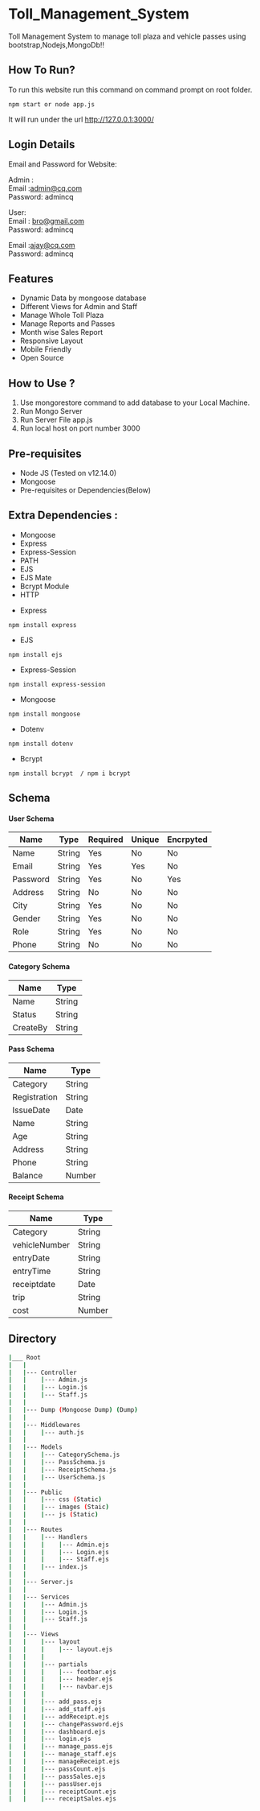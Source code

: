 # Toll_Management_System

Toll Management System to manage toll plaza and vehicle passes using bootstrap,Nodejs,MongoDb!!

## How To Run?

To run this website run this command on command prompt on root folder.

```
npm start or node app.js
```

It will run under the url http://127.0.0.1:3000/

## Login Details

Email and Password for Website:<br>

Admin :<br>
Email :admin@cq.com<br>
Password: admincq<br>

User:<br>
Email : bro@gmail.com<br>
Password: admincq<br>

Email :ajay@cq.com<br>
Password: admincq<br>

## Features
<ul>
  <li>Dynamic Data by mongoose database</li>
  <li>Different Views for Admin and Staff</li> 
  <li>Manage Whole Toll Plaza</li>
  <li>Manage Reports and Passes</li>
  <li>Month wise Sales Report</li>
  <li>Responsive Layout</li>
  <li>Mobile Friendly</li>
  <li>Open Source</li>
</ul>

## How to Use ?
<ol type="number">
<li>Use mongorestore command to add database to your Local Machine.</li>
<li>Run Mongo Server</li>
<li>Run Server File app.js</li>
<li>Run local host on port number 3000</li>
</ol>

## Pre-requisites

- Node JS (Tested on v12.14.0)
- Mongoose
- Pre-requisites or Dependencies(Below)

## Extra Dependencies :

<ul>
  <li>Mongoose</li>
  <li>Express</li>
  <li>Express-Session</li>
  <li>PATH</li>
  <li>EJS</li>
  <li>EJS Mate</li>
  <li>Bcrypt Module</li>
  <li>HTTP</li>
</ul>

- Express

```
npm install express
```

- EJS

```
npm install ejs
```

- Express-Session

```
npm install express-session
```

- Mongoose

```
npm install mongoose
```

- Dotenv

```
npm install dotenv
```

- Bcrypt

```
npm install bcrypt  / npm i bcrypt
```


## Schema

<h4><b>User Schema</b></h4>

| Name         | Type   | Required | Unique | Encrpyted |
| ------------ | ------ | -------- | ------ | --------- |
| Name         | String | Yes      | No     | No        |
| Email        | String | Yes      | Yes    | No        |
| Password     | String | Yes      | No     | Yes       |
| Address      | String | No       | No     | No        |
| City         | String | Yes      | No     | No        |
| Gender       | String | Yes      | No     | No        |
| Role         | String | Yes      | No     | No        |
| Phone        | String | No       | No     | No        |

<h4><b>Category Schema</b></h4>

| Name          | Type   |
| ------------- | ------ |
| Name          | String |
| Status        | String |
| CreateBy      | String |

<h4><b>Pass Schema</b></h4>

| Name          | Type   |
| ------------- | ------ |
| Category      | String |
| Registration  | String |
| IssueDate     | Date   |
| Name          | String |
| Age           | String |
| Address       | String |
| Phone         | String |
| Balance       | Number |

<h4><b>Receipt Schema</b></h4>

| Name          | Type   |
| ------------- | ------ |
| Category      | String |
| vehicleNumber | String |
| entryDate     | String |
| entryTime     | String |
| receiptdate   | Date   |
| trip          | String |
| cost          | Number |



## Directory

```bash
|___ Root
|   |
|   |--- Controller
|   |    |--- Admin.js
|   |    |--- Login.js
|   |    |--- Staff.js
|   |
|   |--- Dump (Mongoose Dump) (Dump)
|   |
|   |--- Middlewares
|   |    |--- auth.js
|   |
|   |--- Models
|   |    |--- CategorySchema.js
|   |    |--- PassSchema.js
|   |    |--- ReceiptSchema.js
|   |    |--- UserSchema.js
|   |
|   |--- Public
|   |    |--- css (Static)
|   |    |--- images (Staic)
|   |    |--- js (Static)
|   |
|   |--- Routes
|   |    |--- Handlers
|   |    |    |--- Admin.ejs
|   |    |    |--- Login.ejs
|   |    |    |--- Staff.ejs
|   |    |--- index.js
|   |
|   |--- Server.js
|   |
|   |--- Services
|   |    |--- Admin.js
|   |    |--- Login.js
|   |    |--- Staff.js
|   |
|   |--- Views
|   |    |--- layout
|   |    |    |--- layout.ejs
|   |    | 
|   |    |--- partials
|   |    |    |--- footbar.ejs
|   |    |    |--- header.ejs
|   |    |    |--- navbar.ejs
|   |    | 
|   |    |--- add_pass.ejs
|   |    |--- add_staff.ejs
|   |    |--- addReceipt.ejs
|   |    |--- changePassword.ejs
|   |    |--- dashboard.ejs
|   |    |--- login.ejs
|   |    |--- manage_pass.ejs
|   |    |--- manage_staff.ejs
|   |    |--- manageReceipt.ejs
|   |    |--- passCount.ejs
|   |    |--- passSales.ejs
|   |    |--- passUser.ejs
|   |    |--- receiptCount.ejs
|   |    |--- receiptSales.ejs
```

